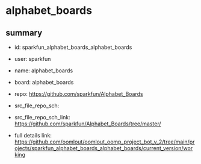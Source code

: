 # alphabet_boards
 
## summary 
* id: sparkfun_alphabet_boards_alphabet_boards
* user: sparkfun
* name: alphabet_boards
* board: alphabet_boards
* repo: https://github.com/sparkfun/Alphabet_Boards



* src_file_repo_sch: 
* src_file_repo_sch_link: https://github.com/sparkfun/Alphabet_Boards/tree/master/
* full details link: https://github.com/oomlout/oomlout_oomp_project_bot_v_2/tree/main/projects/sparkfun_alphabet_boards_alphabet_boards/current_version/working  







